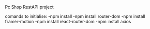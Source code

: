 Pc Shop RestAPI project

comands to initialise: 
-npm install
-npm install router-dom
-npm install framer-motion
-npm install react-router-dom
-npm install axios



